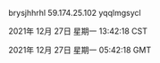 brysjhhrhl 59.174.25.102 yqqlmgsycl

2021年 12月 27日 星期一 13:42:18 CST

2021年 12月 27日 星期一 05:42:18 GMT
